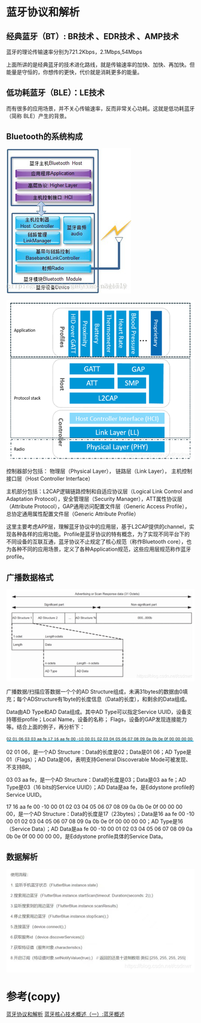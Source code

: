 # 蓝牙协议和解析

## 经典蓝牙（BT）: BR技术 、EDR技术 、AMP技术

蓝牙的理论传输速率分别为721.2Kbps，2.1Mbps,54Mbps

上面所讲的是经典蓝牙的技术进化路线，就是传输速率的加快、加快、再加快。但能量是守恒的，你想传的更快，代价就是消耗更多的能量。

## 低功耗蓝牙（BLE）：LE技术

而有很多的应用场景，并不关心传输速率，反而非常关心功耗。这就是低功耗蓝牙（简称 BLE）产生的背景。

## Bluetooth的系统构成

![avatar](./1.png)

![avatar](./2.png)

控制器部分包括： 物理层（Physical Layer）， 链路层（Link Layer）， 主机控制接口层（Host Controller Interface）

主机部分包括：L2CAP逻辑链路控制和自适应协议层（Logical Link Control and Adaptation Protocol），安全管理层（Security Manager），ATT属性协议层（Attribute Protocol），GAP通用访问配置文件层（Generic Access Profile），总协定通用属性配置文件层（Generic Attribute Profile）

这里主要考虑APP层，理解蓝牙协议中的应用层，基于L2CAP提供的channel，实现各种各样的应用功能。Profile是蓝牙协议的特有概念，为了实现不同平台下的不同设备的互联互通，蓝牙协议不止规定了核心规范（称作Bluetooth core），也为各种不同的应用场景，定义了各种Application规范，这些应用层规范称作蓝牙profile。

## 广播数据格式

![avatar](./3.png)

广播数据/扫描应答数据一个个的AD Structure组成，未满31bytes的数据由0填充；每个ADStructure有1byte的长度信息（Data的长度），和剩余的Data组成。

Data由AD Type和AD Data组成。其中AD Type可以指定Service UUID，设备支持哪些profile；Local Name，设备的名称； Flags，设备的GAP发现连接能力等。结合上面的例子，再分析下：

![avatar](./4.png)

02 01 06，是一个AD Structure：Data的长度是02；Data是01 06；AD Type是01（Flags）；AD Data是06，表明支持General Discoverable Mode可被发现、不支持BR。

03 03 aa fe，是一个AD Structure：Data的长度是03；Data是03 aa fe；AD Type是03（16 bits的Service UUID）；AD Data是aa fe，是Eddystone profile的Service UUID。

17 16 aa fe 00 -10 00 01 02 03 04 05 06 07 08 09 0a 0b 0e 0f 00 00 00 00，是一个AD Structure：Data的长度是17（23bytes）；Data是16 aa fe 00 -10 00 01 02 03 04 05 06 07 08 09 0a 0b 0e 0f 00 00 00 00；AD Type是16（Service Data）；AD Data是aa fe 00 -10 00 01 02 03 04 05 06 07 08 09 0a 0b 0e 0f 00 00 00 00，是Eddystone profile具体的Service Data。

## 数据解析

![avatar](./5.png)


# 参考(copy)
[蓝牙协议和解析](https://blog.csdn.net/csdnwr/article/details/118554051)
[蓝牙核心技术概述（一）:蓝牙概述](https://blog.csdn.net/xubin341719/article/details/38145507?spm=1001.2101.3001.6650.4&utm_medium=distribute.pc_relevant.none-task-blog-2%7Edefault%7ECTRLIST%7Edefault-4-38145507-blog-118554051.nonecase&depth_1-utm_source=distribute.pc_relevant.none-task-blog-2%7Edefault%7ECTRLIST%7Edefault-4-38145507-blog-118554051.nonecase&utm_relevant_index=7)
[](http://www.javashuo.com/article/p-feqjyvtw-mv.html)